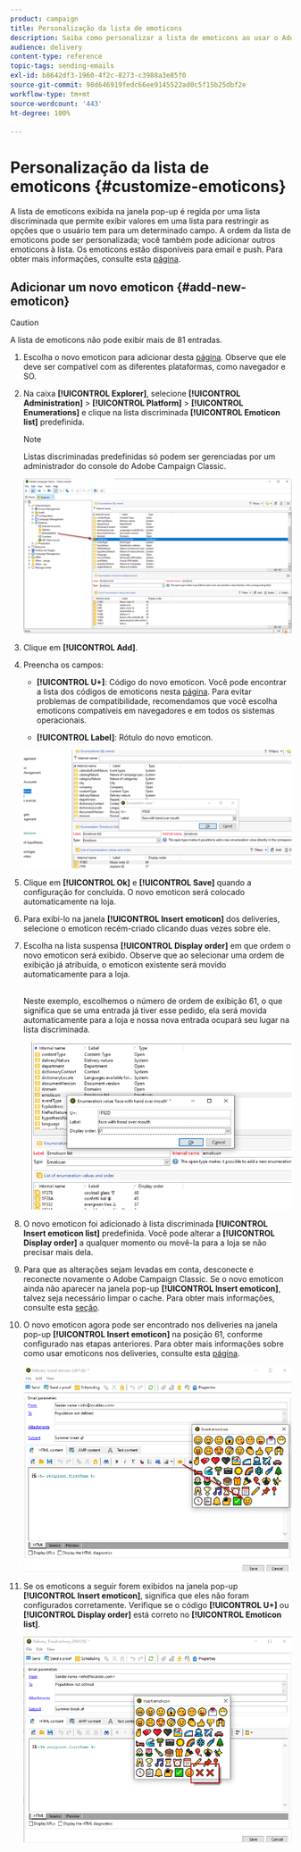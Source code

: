 ```yaml
---
product: campaign
title: Personalização da lista de emoticons
description: Saiba como personalizar a lista de emoticons ao usar o Adobe Campaign Classic.
audience: delivery
content-type: reference
topic-tags: sending-emails
exl-id: b8642df3-1960-4f2c-8273-c3988a3e85f0
source-git-commit: 98d646919fedc66ee9145522ad0c5f15b25dbf2e
workflow-type: tm+mt
source-wordcount: '443'
ht-degree: 100%

---
```


# Personalização da lista de emoticons {#customize-emoticons}

A lista de emoticons exibida na janela pop-up é regida por uma lista discriminada que permite exibir valores em uma lista para restringir as opções que o usuário tem para um determinado campo.
A ordem da lista de emoticons pode ser personalizada; você também pode adicionar outros emoticons à lista.
Os emoticons estão disponíveis para email e push. Para obter mais informações, consulte esta [página](../../delivery/using/defining-the-email-content.md#inserting-emoticons).

## Adicionar um novo emoticon {#add-new-emoticon}

>[!CAUTION]
>
>A lista de emoticons não pode exibir mais de 81 entradas.

1. Escolha o novo emoticon para adicionar desta [página](https://unicode.org/emoji/charts/full-emoji-list.html). Observe que ele deve ser compatível com as diferentes plataformas, como navegador e SO.

1. Na caixa **[!UICONTROL Explorer]**, selecione **[!UICONTROL Administration]** > **[!UICONTROL Platform]** > **[!UICONTROL Enumerations]** e clique na lista discriminada **[!UICONTROL Emoticon list]** predefinida.

   >[!NOTE]
   >
   >Listas discriminadas predefinidas só podem ser gerenciadas por um administrador do console do Adobe Campaign Classic.

   ![](assets/emoticon_1.png)

1. Clique em **[!UICONTROL Add]**.

1. Preencha os campos:

   * **[!UICONTROL U+]**: Código do novo emoticon. Você pode encontrar a lista dos códigos de emoticons nesta [página](https://unicode.org/emoji/charts/full-emoji-list.html).
Para evitar problemas de compatibilidade, recomendamos que você escolha emoticons compatíveis em navegadores e em todos os sistemas operacionais.

   * **[!UICONTROL Label]**: Rótulo do novo emoticon.

   ![](assets/emoticon_5.png)

1. Clique em **[!UICONTROL Ok]** e **[!UICONTROL Save]** quando a configuração for concluída.
O novo emoticon será colocado automaticamente na loja.

1. Para exibi-lo na janela **[!UICONTROL Insert emoticon]** dos deliveries, selecione o emoticon recém-criado clicando duas vezes sobre ele.

1. Escolha na lista suspensa **[!UICONTROL Display order]** em que ordem o novo emoticon será exibido. Observe que ao selecionar uma ordem de exibição já atribuída, o emoticon existente será movido automaticamente para a loja.

   <br>Neste exemplo, escolhemos o número de ordem de exibição 61, o que significa que se uma entrada já tiver esse pedido, ela será movida automaticamente para a loja e nossa nova entrada ocupará seu lugar na lista discriminada.

   ![](assets/emoticon_2.png)

1. O novo emoticon foi adicionado à lista discriminada **[!UICONTROL Insert emoticon list]** predefinida. Você pode alterar a **[!UICONTROL Display order]** a qualquer momento ou movê-la para a loja se não precisar mais dela.

1. Para que as alterações sejam levadas em conta, desconecte e reconecte novamente o Adobe Campaign Classic. Se o novo emoticon ainda não aparecer na janela pop-up **[!UICONTROL Insert emoticon]**, talvez seja necessário limpar o cache. Para obter mais informações, consulte esta [seção](../../platform/using/faq-campaign-config.md#perform-soft-cache-clear).

1. O novo emoticon agora pode ser encontrado nos deliveries na janela pop-up **[!UICONTROL Insert emoticon]** na posição 61, conforme configurado nas etapas anteriores. Para obter mais informações sobre como usar emoticons nos deliveries, consulte esta [página](../../delivery/using/defining-the-email-content.md#inserting-emoticons).

   ![](assets/emoticon_4.png)

1. Se os emoticons a seguir forem exibidos na janela pop-up **[!UICONTROL Insert emoticon]**, significa que eles não foram configurados corretamente. Verifique se o código **[!UICONTROL U+]** ou **[!UICONTROL Display order]** está correto no **[!UICONTROL Emoticon list]**.

   ![](assets/emoticon_6.png)
